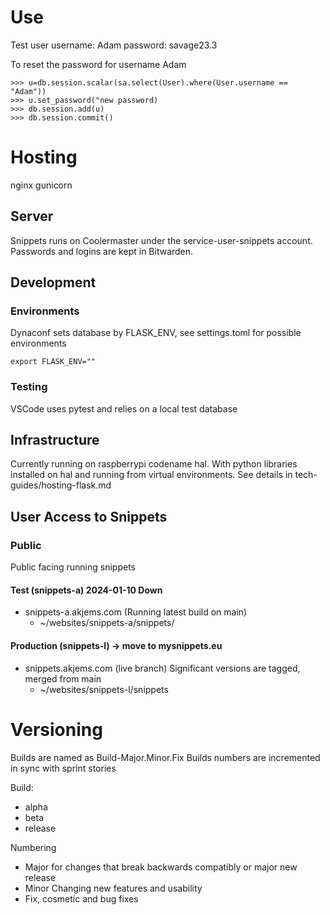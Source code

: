 # Use

Test user
username: Adam
password: savage23.3

To reset the password for username Adam

```
>>> u=db.session.scalar(sa.select(User).where(User.username == "Adam"))
>>> u.set_password("new password)
>>> db.session.add(u)
>>> db.session.commit()
```


# Hosting

nginx
gunicorn


## Server
Snippets runs on Coolermaster under the service-user-snippets account. Passwords and logins are kept in Bitwarden. 

## Development
### Environments
Dynaconf sets database by FLASK_ENV, see settings.toml for possible environments

```
export FLASK_ENV=""
```
### Testing

VSCode uses pytest and relies on a local test database


## Infrastructure
Currently running on raspberrypi codename hal.
With python libraries installed on hal and running from virtual environments. See details in tech-guides/hosting-flask.md

## User Access to Snippets
### Public
Public facing running snippets
#### Test (snippets-a) 2024-01-10 Down
* snippets-a.akjems.com (Running latest build on main)
    * ~/websites/snippets-a/snippets/

#### Production (snippets-l) -> move to mysnippets.eu
* snippets.akjems.com (live branch) Significant versions are tagged, merged from main
    * ~/websites/snippets-l/snippets

# Versioning

Builds are named as Build-Major.Minor.Fix
Builds numbers are incremented in sync with sprint stories

Build:
* alpha
* beta
* release

Numbering
* Major for changes that break backwards compatibly or major new release
* Minor Changing new features and usability
* Fix, cosmetic and bug fixes
